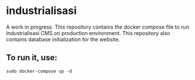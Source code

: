 # industrialisasi
A work in progress. This repository contains the docker compose file to run Industrialisasi CMS on production environment. This repository also contains database initialization for the website.

## To run it, use:
    sudo docker-compose up -d
